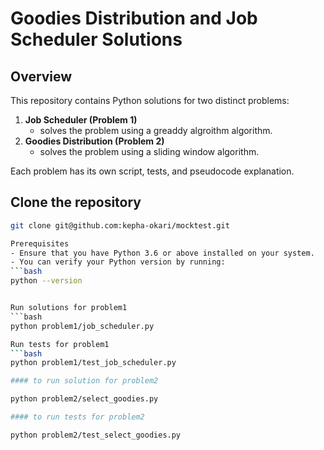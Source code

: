 # Goodies Distribution and Job Scheduler Solutions

## Overview
This repository contains Python solutions for two distinct problems:
1. **Job Scheduler (Problem 1)**
    - solves the problem using a greaddy algroithm algorithm.
2. **Goodies Distribution (Problem 2)**
    - solves the problem using a sliding window algorithm.

Each problem has its own script, tests, and pseudocode explanation.
## Clone the repository
  ```bash
  git clone git@github.com:kepha-okari/mocktest.git

 Prerequisites
- Ensure that you have Python 3.6 or above installed on your system.
- You can verify your Python version by running:
  ```bash
  python --version
  

Run solutions for problem1 
 ```bash
 python problem1/job_scheduler.py

Run tests for problem1 
 ```bash
python problem1/test_job_scheduler.py

#### to run solution for problem2

python problem2/select_goodies.py 

#### to run tests for problem2

python problem2/test_select_goodies.py

